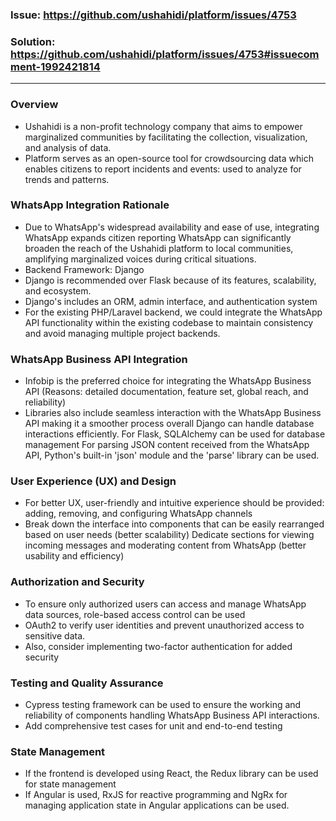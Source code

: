 ### Issue: https://github.com/ushahidi/platform/issues/4753
### Solution: https://github.com/ushahidi/platform/issues/4753#issuecomment-1992421814
---
### Overview
- Ushahidi is a non-profit technology company that aims to empower marginalized communities by facilitating the collection, visualization, and analysis of data.
- Platform serves as an open-source tool for crowdsourcing data which enables citizens to report incidents and events: used to analyze for trends and patterns.
  
### WhatsApp Integration Rationale
- Due to WhatsApp's widespread availability and ease of use, integrating WhatsApp expands citizen reporting
WhatsApp can significantly broaden the reach of the Ushahidi platform to local communities, amplifying marginalized voices during critical situations.
- Backend Framework: Django
- Django is recommended over Flask because of its features, scalability, and ecosystem.
- Django's includes an ORM, admin interface, and authentication system
- For the existing PHP/Laravel backend, we could integrate the WhatsApp API functionality within the existing codebase to maintain consistency and avoid managing multiple project backends.

### WhatsApp Business API Integration
- Infobip is the preferred choice for integrating the WhatsApp Business API (Reasons: detailed documentation, feature set, global reach, and reliability)
- Libraries also include seamless interaction with the WhatsApp Business API making it a smoother process overall
Django can handle database interactions efficiently. For Flask, SQLAlchemy can be used for database management
For parsing JSON content received from the WhatsApp API, Python's built-in 'json' module and the 'parse' library can be used.

### User Experience (UX) and Design
- For better UX, user-friendly and intuitive experience should be provided: adding, removing, and configuring WhatsApp channels
- Break down the interface into components that can be easily rearranged based on user needs (better scalability)
Dedicate sections for viewing incoming messages and moderating content from WhatsApp (better usability and efficiency)

### Authorization and Security
- To ensure only authorized users can access and manage WhatsApp data sources, role-based access control can be used
- OAuth2 to verify user identities and prevent unauthorized access to sensitive data.
- Also, consider implementing two-factor authentication for added security

### Testing and Quality Assurance
- Cypress testing framework can be used to ensure the working and reliability of components handling WhatsApp Business API interactions.
- Add comprehensive test cases for unit and end-to-end testing

### State Management
- If the frontend is developed using React, the Redux library can be used for state management
- If Angular is used, RxJS for reactive programming and NgRx for managing application state in Angular applications can be used.
